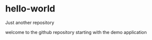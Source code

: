 # hello-world
Just another repository

welcome to the github repository
starting with the demo application
